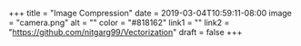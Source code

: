 +++
title = "Image Compression"
date = 2019-03-04T10:59:11-08:00
image = "camera.png"
alt = ""
color = "#818162"
link1 = ""
link2 = "https://github.com/nitgarg99/Vectorization"
draft = false
+++
